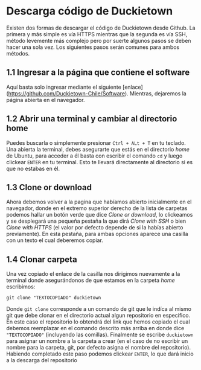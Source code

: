 # Descarga código de Duckietown

Existen dos formas de descargar el código de Duckietown desde Github. La primera y más simple es vía HTTPS mientras que la segunda es vía SSH, método levemente más complejo pero por suerte algunos pasos se deben hacer una sola vez. Los siguientes pasos serán comunes para ambos métodos.

## 1.1 Ingresar a la página que contiene el software
Aquí basta solo ingresar mediante el siguiente [enlace] (https://github.com/Duckietown-Chile/Software). Mientras, dejaremos la página abierta en el navegador.

## 1.2 Abrir una terminal y cambiar al directorio home
Puedes buscarla o simplemente presionar `Ctrl + ALt + T` en tu teclado. Una abierta la terminal, debes asegurarte que estás en el directorio *home* de Ubuntu, para acceder a él basta con escribir el comando `cd` y luego clickear `ENTER` en tu terminal. Esto te llevará directamente al directorio si es que no estabas en él.

## 1.3 Clone or download
Ahora debemos volver a la pagina que habíamos abierto inicialmente en el navegador, donde en el extremo superior derecho de la lista de carpetas podemos hallar un botón verde que dice *Clone or download*, lo clickeamos y se desplegará una pequeña pestaña la que dirá *Clone with SSH* o bien *Clone with HTTPS* (el valor por defecto depende de si la habías abierto previamente). En esta pestaña, para ambas opciones aparece una casilla con un texto el cual deberemos copiar.

## 1.4 Clonar carpeta
Una vez copiado el enlace de la casilla nos dirigimos nuevamente a la terminal donde asegurándonos de que estamos en la carpeta *home* escribimos:
    
    git clone "TEXTOCOPIADO" duckietown
 
Donde `git clone` corresponde a un comando de git que le indíca al mismo git que debe clonar en el directorio actual algun repositorio en específico. En este caso el repositorio lo obtendrá del link que hemos copiado el cual debemos reemplazar en el comando descrito más arriba en donde dice `"TEXTOCOPIADO"` (incluyendo las comillas). Finalmente se escribe `duckietown` para asignar un nombre a la carpeta a crear (en el caso de no escribir un nombre para la carpeta, git, por defecto asigna el nombre del repositorio). Habiendo completado este paso podemos clickear `ENTER`, lo que dará inicio a la descarga del repositorio

    




